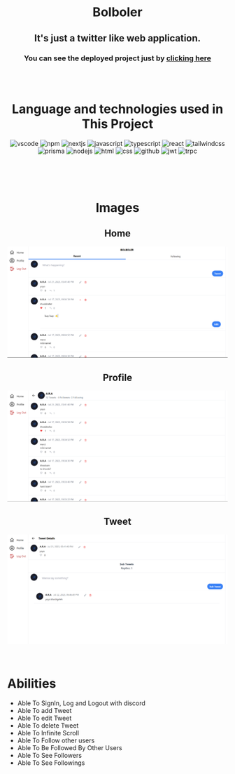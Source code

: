 <div align="center">

# Bolboler

## It's just a twitter like web application.

### You can see the deployed project just by [clicking here](https://Bolboler.vercel.app)

<br/>
<br/>

# Language and technologies used in This Project

![vscode](https://img.shields.io/badge/VSCode-0078D4?style=for-the-badge&logo=visual%20studio%20code&logoColor=white)
![npm](https://img.shields.io/badge/NPM-%23000000.svg?style=for-the-badge&logo=npm&logoColor=white")
![nextjs](https://img.shields.io/badge/next.js-000000?style=for-the-badge&logo=nextdotjs&logoColor=white")
![javascript](https://img.shields.io/badge/javascript-%23323330.svg?style=for-the-badge&logo=javascript&logoColor=%23F7DF1E")
![typescript](https://img.shields.io/badge/TypeScript-007ACC?style=for-the-badge&logo=typescript&logoColor=white")
![react](https://img.shields.io/badge/React-20232A?style=for-the-badge&logo=react&logoColor=61DAFB")
![tailwindcss](https://img.shields.io/badge/Tailwind_CSS-38B2AC?style=for-the-badge&logo=tailwind-css&logoColor=white")
![prisma](https://img.shields.io/badge/Prisma-3982CE?style=for-the-badge&logo=Prisma&logoColor=white")
![nodejs](https://img.shields.io/badge/Node.js-339933?style=for-the-badge&logo=nodedotjs&logoColor=white")
![html](https://img.shields.io/badge/html5-%23E34F26.svg?style=for-the-badge&logo=html5&logoColor=white")
![css](https://img.shields.io/badge/css3-%231572B6.svg?style=for-the-badge&logo=css3&logoColor=white")
![github](https://img.shields.io/badge/github-%23121011.svg?style=for-the-badge&logo=github&logoColor=white")
![jwt](https://img.shields.io/badge/JWT-000000?style=for-the-badge&logo=JSON%20web%20tokens&logoColor=white")
![trpc](https://img.shields.io/badge/tRPC-%23007ACC.svg?style=for-the-badge)

<br/>
<br/>
<br/>

# **Images**

## Home

![home](./images/home.png)

## Profile

![profile](./images/profile.png)

## Tweet

![tweet](./images/tweet.png)

</div>

<br/>

# **Abilities**

-   Able To SignIn, Log and Logout with discord
-   Able To add Tweet
-   Able To edit Tweet
-   Able To delete Tweet
-   Able To Infinite Scroll
-   Able To Follow other users
-   Able To Be Followed By Other Users
-   Able To See Followers
-   Able To See Followings
